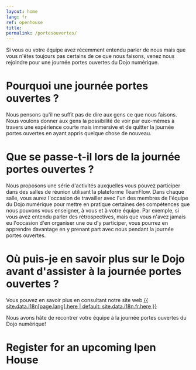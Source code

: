 ```yaml
---
layout: home
lang: fr
ref: openhouse
title:  
permalink: /portesouvertes/
---
```


Si vous ou votre équipe avez récemment entendu parler de nous mais que vous n'êtes toujours pas certains de ce que nous faisons, venez nous rejoindre pour une journée portes ouvertes du Dojo numérique.

# Pourquoi une journée portes ouvertes ?

Nous pensons qu'il ne suffit pas de dire aux gens ce que nous faisons. Nous voulons donner aux gens la possibilité de voir par eux-mêmes à travers une expérience courte mais immersive et de quitter la journée portes ouvertes en ayant appris quelque chose de nouveau.

# Que se passe-t-il lors de la journée portes ouvertes ?

Nous proposons une série d'activités auxquelles vous pouvez participer dans des salles de réunion utilisant la plateforme TeamFlow. Dans chaque salle, vous aurez l'occasion de travailler avec l'un des membres de l'équipe du Dojo numérique pour mettre en pratique certaines des compétences que nous pouvons vous enseigner, à vous et à votre équipe. Par exemple, si vous avez entendu parler des rétrospectives, mais que vous n'avez jamais eu l'occasion d'en organiser une ou d'y participer, vous pourrez en apprendre davantage en y prenant part avec nous pendant la journée portes ouvertes.

# Où puis-je en savoir plus sur le Dojo avant d'assister à la journée portes ouvertes ?

Vous pouvez en savoir plus en consultant notre site web <a href="{{ site.data.i18n[page.lang].learn_url | default: site.data.i18n.en.learn_url }}" aria-label="{{ site.data.i18n[page.lang].here | default: site.data.i18n.en.here }}\">{{ site.data.i18n[page.lang].here | default: site.data.i18n.fr.here }} </a>

Nous avons hâte de recontrer votre équipe à la journée portes ouvertes du Dojo numérique!

# Register for an upcoming Ipen House

<script src="https://portal.hipporello.net/default/embed.js?formId=ced3ecb6bb11449fa5cf6358558fe586"></script>